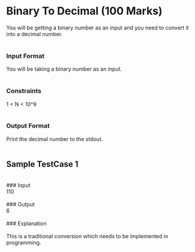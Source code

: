 
# Binary To Decimal (100 Marks)<br/>
You will be getting a binary number as an input and you need to convert it into a decimal number.<br/>
<br/>
### Input Format<br/>
You will be taking a binary number as an input. <br/>
<br/>
### Constraints<br/>
1 < N < 10^9<br/>
<br/>
### Output Format<br/>
Print the decimal number to the stdout. <br/>
<br/>
## Sample TestCase 1<br/>
<br/>
### Input <br/>
110<br/>
<br/>
### Output<br/>
6<br/>
<br/>
### Explanation<br/>
<br/>
This is a traditional conversion which needs to be implemented in programming.<br/>